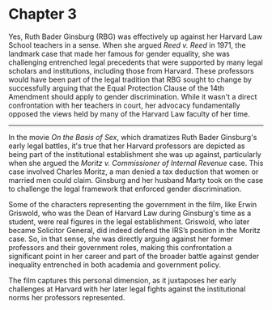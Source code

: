 # Chapter 3
Yes, Ruth Bader Ginsburg (RBG) was effectively up against her Harvard Law School teachers in a sense. When she argued *Reed v. Reed* in 1971, the landmark case that made her famous for gender equality, she was challenging entrenched legal precedents that were supported by many legal scholars and institutions, including those from Harvard. These professors would have been part of the legal tradition that RBG sought to change by successfully arguing that the Equal Protection Clause of the 14th Amendment should apply to gender discrimination. While it wasn't a direct confrontation with her teachers in court, her advocacy fundamentally opposed the views held by many of the Harvard Law faculty of her time.

---

In the movie *On the Basis of Sex*, which dramatizes Ruth Bader Ginsburg's early legal battles, it's true that her Harvard professors are depicted as being part of the institutional establishment she was up against, particularly when she argued the *Moritz v. Commissioner of Internal Revenue* case. This case involved Charles Moritz, a man denied a tax deduction that women or married men could claim. Ginsburg and her husband Marty took on the case to challenge the legal framework that enforced gender discrimination.

Some of the characters representing the government in the film, like Erwin Griswold, who was the Dean of Harvard Law during Ginsburg's time as a student, were real figures in the legal establishment. Griswold, who later became Solicitor General, did indeed defend the IRS’s position in the Moritz case. So, in that sense, she was directly arguing against her former professors and their government roles, making this confrontation a significant point in her career and part of the broader battle against gender inequality entrenched in both academia and government policy. 

The film captures this personal dimension, as it juxtaposes her early challenges at Harvard with her later legal fights against the institutional norms her professors represented.